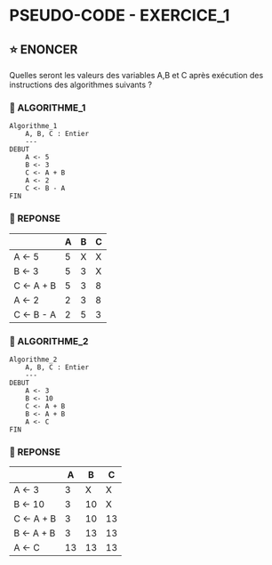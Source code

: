 # PSEUDO-CODE - EXERCICE_1

## ⭐ ENONCER
Quelles seront les valeurs des variables A,B et C après exécution des instructions des algorithmes suivants ?

### 🚀 ALGORITHME_1

````
Algorithme_1
    A, B, C : Entier
    ---
DEBUT
    A <- 5
    B <- 3
    C <- A + B
    A <- 2 
    C <- B - A
FIN 
````

### 🚀 REPONSE

| | A | B | C |
|---|---|---|---|
| A <- 5 | 5 | X | X |
| B <- 3 | 5 | 3 | X | 
| C <- A + B | 5 | 3 | 8 |
| A <- 2 | 2 | 3 | 8 |
| C <- B - A | 2 | 5 | 3 |

### 🚀 ALGORITHME_2

````
Algorithme_2
    A, B, C : Entier
    ---
DEBUT
    A <- 3
    B <- 10
    C <- A + B
    B <- A + B
    A <- C
FIN 
````

### 🚀 REPONSE

| | A | B | C |
|---|---|---|---|
| A <- 3 | 3 | X | X |
| B <- 10 | 3 | 10 | X | 
| C <- A + B | 3 | 10 | 13 |
| B <- A + B | 3 | 13 | 13 |
| A <- C | 13 | 13 | 13 |